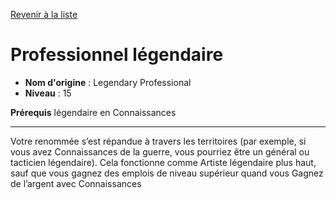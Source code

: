 [Revenir à la liste](..)

# Professionnel légendaire

 * **Nom d'origine** : Legendary Professional
 * **Niveau** : 15


<p><strong>Prérequis</strong> légendaire en Connaissances</p>
<hr>
<p>Votre renommée s’est répandue à travers les territoires (par exemple, si vous avez Connaissances de la guerre, vous pourriez être un général ou tacticien légendaire). Cela fonctionne comme Artiste légendaire plus haut, sauf que vous gagnez des emplois de niveau supérieur quand vous Gagnez de l’argent avec Connaissances</p>